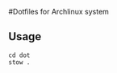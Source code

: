 #Dotfiles for Archlinux system

## Usage
```git clone https://github.com/cemkagank/dot
cd dot
stow .
```

